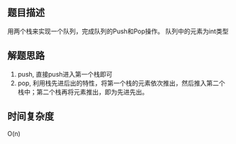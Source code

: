 ## 题目描述
用两个栈来实现一个队列，完成队列的Push和Pop操作。 队列中的元素为int类型

## 解题思路
1. push, 直接push进入第一个栈即可
2. pop, 利用栈先进后出的特性，将第一个栈的元素依次推出，然后推入第二个栈中；第二个栈再将元素推出，即为先进先出。

## 时间复杂度
O(n)
